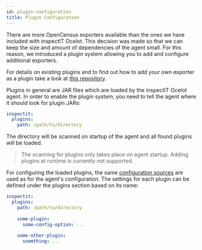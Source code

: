 ```yaml
---
id: plugin-configuration
title: Plugin Configuration
---
```


There are more OpenCensus exporters available than the ones we have included with inspectIT Ocelot.
This decision was made so that we can keep the size and amount of dependencies of the agent small. 
For this reason, we introduced a plugin system allowing you to add and configure additional exporters.

For details on existing plugins and to find out how to add your own exporter as a plugin 
take a look at [this repository](https://github.com/inspectIT/inspectit-ocelot-plugins).

Plugins in general are JAR files which are loaded by the inspectIT Ocelot agent.
In order to enable the plugin system, you need to tell the agent where it should look for plugin JARs:

```yaml
inspectit:
  plugins:
    path: /path/to/directory
```

The directory will be scanned on startup of the agent and all found plugins will be loaded.

> The scanning for plugins only takes place on agent startup. Adding plugins at runtime is currently not supported.

For configuring the loaded plugins, the same [configuration sources](#configuration-sources) are used as for the agent's configuration.
The settings for each plugin can be defined under the plugins section based on its name:


```yaml
inspectit:
  plugins:
    path: /path/to/directory
    
    some-plugin:
      some-config-option: ...
      
    some-other-plugin:
      soemthing: ...
```